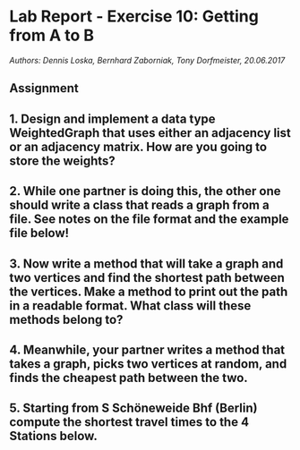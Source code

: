 # Lab Report - Exercise 10: Getting from A to B
_Authors: Dennis Loska, Bernhard Zaborniak, Tony Dorfmeister, 20.06.2017_
<!--  PRELAB not requiered -->
## Assignment

## 1. Design and implement a data type WeightedGraph that uses either an adjacency list or an adjacency matrix. How are you going to store the weights?

## 2. While one partner is doing this, the other one should write a class that reads a graph from a file. See notes on the file format and the example file below!

## 3. Now write a method that will take a graph and two vertices and find the shortest path between the vertices. Make a method to print out the path in a readable format. What class will these methods belong to?

## 4. Meanwhile, your partner writes a method that takes a graph, picks two vertices at random, and finds the cheapest path between the two.

## 5. Starting from S Schöneweide Bhf (Berlin) compute the shortest travel times to the 4 Stations below.
